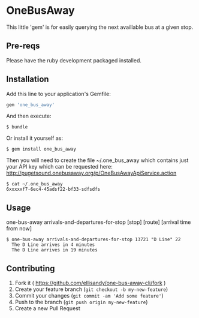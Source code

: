 # OneBusAway

This little 'gem' is for easily querying the next availlable bus at a given stop.

## Pre-reqs

Please have the ruby development packaged installed.

## Installation

Add this line to your application's Gemfile:

```ruby
gem 'one_bus_away'
```

And then execute:

    $ bundle

Or install it yourself as:

    $ gem install one_bus_away

Then you will need to create the file ~/.one_bus_away which contains just your API key which can be requested here: http://pugetsound.onebusaway.org/p/OneBusAwayApiService.action

    $ cat ~/.one_bus_away
	6xxxxxf7-6ec4-45adsf22-bf33-sdfsdfs


## Usage


one-bus-away arrivals-and-departures-for-stop [stop] [route] [arrival time from now]

    $ one-bus-away arrivals-and-departures-for-stop 13721 "D Line" 22
      The D Line arrives in 4 minutes
      The D Line arrives in 19 minutes

## Contributing

1. Fork it ( https://github.com/ellisandy/one-bus-away-cli/fork )
2. Create your feature branch (`git checkout -b my-new-feature`)
3. Commit your changes (`git commit -am 'Add some feature'`)
4. Push to the branch (`git push origin my-new-feature`)
5. Create a new Pull Request
